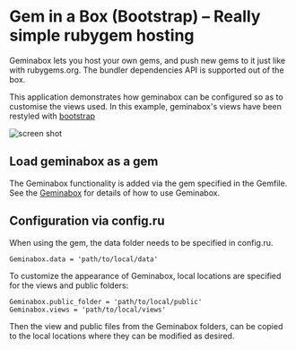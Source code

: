 # Gem in a Box (Bootstrap) – Really simple rubygem hosting

Geminabox lets you host your own gems, and push new gems to it just like with rubygems.org.
The bundler dependencies API is supported out of the box.

This application demonstrates how geminabox can be configured so as to customise the views
used. In this example, geminabox's views have been restyled with 
[bootstrap](http://getbootstrap.com/)

![screen shot](http://i.imgur.com/hjm2PEc.png)

## Load geminabox as a gem

The Geminabox functionality is added via the gem specified in the Gemfile. See
the [Geminabox](https://github.com/geminabox/geminabox) for details of how to use Geminabox.

## Configuration via config.ru

When using the gem, the data folder needs to be specified in config.ru.

    Geminabox.data = 'path/to/local/data'

To customize the appearance of Geminabox, local locations are specified for the views and public folders:

    Geminabox.public_folder = 'path/to/local/public'
    Geminabox.views = 'path/to/local/views'

Then the view and public files from the Geminabox folders, can be copied to the local 
locations where they can be modified as desired.

